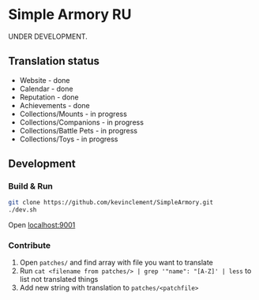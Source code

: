 # Simple Armory RU

UNDER DEVELOPMENT.

## Translation status

* Website - done
* Calendar - done
* Reputation - done
* Achievements - done
* Collections/Mounts - in progress
* Collections/Companions - in progress
* Collections/Battle Pets - in progress
* Collections/Toys - in progress

## Development

### Build & Run

```bash
git clone https://github.com/kevinclement/SimpleArmory.git
./dev.sh
```

Open [localhost:9001](http://localhost:9001)

### Contribute

1. Open `patches/` and find array with file you want to translate
2. Run `cat <filename from patches/> | grep '"name": "[A-Z]' | less` to list not translated things
3. Add new string with translation to `patches/<patchfile>`
